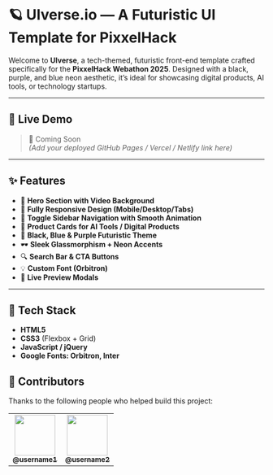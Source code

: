 

# 🪐 UIverse.io — A Futuristic UI Template for PixxelHack

Welcome to **UIverse**, a tech-themed, futuristic front-end template crafted specifically for the **PixxelHack Webathon 2025**. Designed with a black, purple, and blue neon aesthetic, it’s ideal for showcasing digital products, AI tools, or technology startups.

---

## 🚀 Live Demo

> 🔗 Coming Soon  
*(Add your deployed GitHub Pages / Vercel / Netlify link here)*

---

## ✨ Features

- 🎥 **Hero Section with Video Background**  
- 📱 **Fully Responsive Design (Mobile/Desktop/Tabs)**  
- 🧭 **Toggle Sidebar Navigation with Smooth Animation**  
- 🧠 **Product Cards for AI Tools / Digital Products**  
- 🧊 **Black, Blue & Purple Futuristic Theme**  
- 🕶️ **Sleek Glassmorphism + Neon Accents**  
- 🔍 **Search Bar & CTA Buttons**  
- 💡 **Custom Font (Orbitron)**  
- 💬 **Live Preview Modals**

---

## 🧩 Tech Stack

- **HTML5**
- **CSS3** (Flexbox + Grid)
- **JavaScript / jQuery**
- **Google Fonts: Orbitron, Inter**


## 🤝 Contributors

Thanks to the following people who helped build this project:

<table>
  <tr>
    <td align="center">
      <a href="https://github.com/Aryan">
        <img src="https://avatars.githubusercontent.com/aryandhandhukiya" width="80px;" alt=""/><br />
        <sub><b>@username1</b></sub>
      </a>
    </td>
    <td align="center">
      <a href="https://github.com/Kartavya">
        <img src="https://avatars.githubusercontent.com/KartavyaD" width="80px;" alt=""/><br />
        <sub><b>@username2</b></sub>
      </a>
    </td>
  </tr>
</table>



